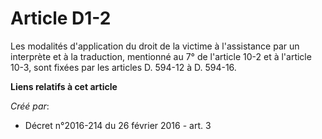 # Article D1-2

Les modalités d'application du droit de la victime à l'assistance par un interprète et à la traduction, mentionné au 7° de
l'article 10-2 et à l'article 10-3, sont fixées par les articles D. 594-12 à D. 594-16.

**Liens relatifs à cet article**

_Créé par_:

  - Décret n°2016-214 du 26 février 2016 - art. 3
